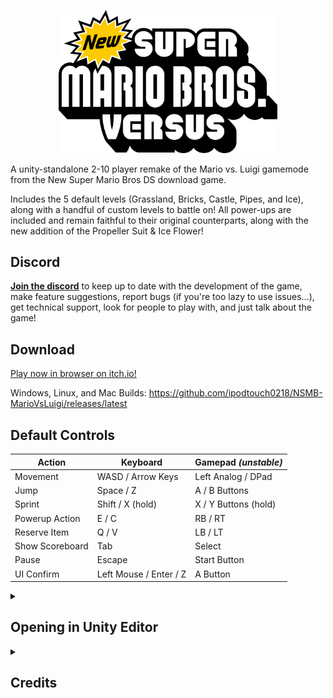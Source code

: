 <a href="https://ipodtouch0218.itch.io/nsmb-mariovsluigi">
  <p align="center">
    <img src="https://raw.githubusercontent.com/ipodtouch0218/NSMB-MarioVsLuigi/master/Assets/Sprites/UI/Menu/Title.png?raw=true" alt="NSMB-MarioVsLuigi Logo" width="350px">
  </p>
</a>

A unity-standalone 2-10 player remake of the Mario vs. Luigi gamemode from the New Super Mario Bros DS download game. 

Includes the 5 default levels (Grassland, Bricks, Castle, Pipes, and Ice), along with a handful of custom levels to battle on! 
All power-ups are included and remain faithful to their original counterparts, along with the new addition of the Propeller Suit & Ice Flower!

## Discord
[**Join the discord**](https://discord.gg/dgKVaUKpj5) to keep up to date with the development of the game, make feature suggestions, report bugs (if you're too lazy to use issues...), get technical support, look for people to play with, and just talk about the game!

## Download

[Play now in browser on itch.io!](https://ipodtouch0218.itch.io/nsmb-mariovsluigi)

Windows, Linux, and Mac Builds: https://github.com/ipodtouch0218/NSMB-MarioVsLuigi/releases/latest

## Default Controls
| Action | Keyboard | Gamepad *(unstable)* |
| --- | --- | --- |
| Movement | WASD / Arrow Keys | Left Analog / DPad |
| Jump | Space / Z | A / B Buttons |
| Sprint | Shift / X (hold) | X / Y Buttons (hold) |
| Powerup Action | E / C | RB / RT |
| Reserve Item | Q / V | LB / LT |
| Show Scoreboard | Tab | Select |
| Pause | Escape | Start Button |
| UI Confirm | Left Mouse / Enter / Z | A Button |

<details>
  <summary><h2>Opening in Unity Editor</h2></summary>

1. Install Unity 2022.2.9f1 (or newer) via Unity Hub (Installs > Install Editor > Scroll to bottom, if you do not see the version of your choice here, switch to the "Archive" tab and open the "download archive" link)
2. Download and install [git](https://git-scm.com/downloads). Do NOT use the .zip download, as it will cause errors within Unity.
3. Open Command Prompt (Windows) or Terminal (MacOS / Linux)
4. Navigate to the folder you want the source code to be in using `cd <path>`. For example, `cd %USERPROFILE%\Documents` will save it in My Documents.
5. Clone the repository by running `git clone https://github.com/ipodtouch0218/NSMB-MarioVsLuigi.git` in the Command Prompt / Terminal
  - Optionally, [fork the repository](https://github.com/ipodtouch0218/NSMB-MarioVsLuigi/fork)
6. Open the project in Unity Hub (gray "Open" button in top right)
7. Change the Unity Editor to use your computer's platform in File > Build Settings
8. Create a build using "Build and Run" inside File > Build Settings, or Ctrl+B

</details>
<details>
  <summary><h2>Credits</h2></summary>

### Original Content:
* New Super Mario Bros.
* New Super Mario Bros. Wii
* Super Mario Maker 2

### Contributors:
* [Amy54Desu](https://github.com/Amy54Desu)
* [AtwerJ](https://github.com/AtwerJ)
* [AutumnLeafy](https://github.com/AutumnLeafy)
* [CubbyCrazes](https://github.com/CubbyCrazes)
* [GithubSPerez](https://github.com/GithubSPerez)
* GradedWarrior
* [Jeffjewett27](https://github.com/Jeffjewett27)
* [kittenchilly](https://github.com/kittenchilly)
* [Kraken](https://github.com/KrakHub)
* [mindnomad](https://github.com/mindnomad)
* [Pordrack](https://github.com/Pordrack)
* [skarph](https://github.com/skarph)
* [Skillz](https://github.com/Skillz808)
* [ShadowWalker13](https://github.com/ShadowWalker13)
* [TheMoogle](https://github.com/TheMoogle)
* [Tombuntu](https://github.com/ReXiSp)
* [VLC](https://github.com/vlcoo)
* [Zest](https://github.com/zestydevy)

### Music:
* CubbyCrazes
* [RENREN](https://mistajub.bandcamp.com/)
* LiamNayru
* vincells

### Translators:
* 3UP
* Akselai
* AtwerJ
* Bilhal
* Cecilia
* Davo
* Dede
* Filipianosol
* Flandre Scarlet
* Flichka
* Freeze
* HatsuneMiku
* HD Erick Games
* Hyruyoshi
* Iketarou
* Kate Karui
* Lyroy The Toad
* marbo
* Mark19
* MasterMindo
* Med Animations
* miyavmeow
* Mr-STF
* ossdekasaihassei
* Shadow_Walker13
* Snick, It's Him.
* Thebababois369
* Tombuntu
* vlco_o

### QA Testing:
* AutumnLeaf
* CubbyCrazes
* Fawndue
* Grape
* mindnomad
* Shadow_Walker13
* TheCyVap

### Level Design:
* AtwerJ
* AutumnLeaf
* mindnomad
* Skarph
* TheCyVap
 
### Asset Rips:
* A Refracted Swindler (UI)
* Clougo (Tiles)
* CubbyCrazes (Sound)
* Demon2Warrior (Background)
* Double S (Models)
* Guywah (Fonts)
* Hiccup (Tiles)
* Jouv (Tiles)
* KartMakerBrosU (Models)
* Keira (Background)
* Luke Hackett (Sound)
* LukeWarnut (Sound)
* mindnomad (Tiles/Sound)
* Mr. C (Enemies)
* Mr-SUGOI (Tiles)
* Ohthatguy (Background)
* Poudink (Tiles)
* Ragey (Enemies)
* Skarph (Models/Sound)
* Someone (Tiles)
* Symbolcom (Tiles/Enemies)
* Techokami (Enemies)
* TeridaxXD001 (Models)
* Treeki (UI)
* VentureSonic (Background)

</details>
